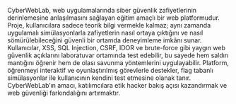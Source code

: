 CyberWebLab, web uygulamalarında siber güvenlik zafiyetlerinin derinlemesine anlaşılmasını sağlayan eğitim amaçlı bir web platformudur. 
Proje, kullanıcılara sadece teorik bilgi vermekle kalmaz; aynı zamanda uygulamalı simülasyonlarla zafiyetlerin nasıl ortaya çıktığını ve
nasıl sömürülebileceğini güvenli bir ortamda deneyimleme imkânı sunar. Kullanıcılar, XSS, SQL Injection, CSRF, IDOR ve brute-force gibi 
yaygın web güvenlik açıklarını laboratuvar ortamında test edebilir, bu sayede hem saldırı mantığını öğrenir hem de olası savunma yöntemlerini uygulayabilir.
Platform, öğrenmeyi interaktif ve oyunlaştırılmış görevlerle destekler, flag tabanlı simülasyonlar ile kullanıcının kendini test etmesine olanak tanır. 
CyberWebLab’ın amacı, katılımcılara etik hacker bakış açısı kazandırmak ve web güvenliği farkındalığını artırmaktır.
